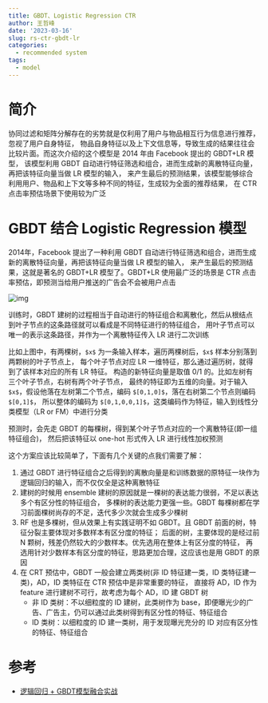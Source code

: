 ```yaml
---
title: GBDT、Logistic Regression CTR
author: 王哲峰
date: '2023-03-16'
slug: rs-ctr-gbdt-lr
categories:
  - recommended system
tags:
  - model
---
```


# 简介

协同过滤和矩阵分解存在的劣势就是仅利用了用户与物品相互行为信息进行推荐，忽视了用户自身特征，
物品自身特征以及上下文信息等，导致生成的结果往往会比较片面。而这次介绍的这个模型是 2014 年由 Facebook 提出的 GBDT+LR 模型，
该模型利用 GBDT 自动进行特征筛选和组合，进而生成新的离散特征向量，再把该特征向量当做 LR 模型的输入，
来产生最后的预测结果，该模型能够综合利用用户、物品和上下文等多种不同的特征，生成较为全面的推荐结果，
在 CTR 点击率预估场景下使用较为广泛

# GBDT 结合 Logistic Regression 模型

2014年，Facebook 提出了一种利用 GBDT 自动进行特征筛选和组合，进而生成新的离散特征向量，再把该特征向量当做 LR 模型的输入，
来产生最后的预测结果，这就是著名的 GBDT+LR 模型了。GBDT+LR 使用最广泛的场景是 CTR 点击率预估，即预测当给用户推送的广告会不会被用户点击

![img](images/)

训练时，GBDT 建树的过程相当于自动进行的特征组合和离散化，然后从根结点到叶子节点的这条路径就可以看成是不同特征进行的特征组合，
用叶子节点可以唯一的表示这条路径，并作为一个离散特征传入 LR 进行二次训练

比如上图中，有两棵树，`$x$` 为一条输入样本，遍历两棵树后，`$x$` 样本分别落到两颗树的叶子节点上，
每个叶子节点对应 LR 一维特征，那么通过遍历树，就得到了该样本对应的所有 LR 特征。
构造的新特征向量是取值 0/1 的。比如左树有三个叶子节点，右树有两个叶子节点，
最终的特征即为五维的向量。对于输入 `$x$`，假设他落在左树第二个节点，编码 `$[0,1,0]$`，落在右树第二个节点则编码 `$[0,1]$`，
所以整体的编码为 `$[0,1,0,0,1]$`，这类编码作为特征，输入到线性分类模型（LR or FM）中进行分类

预测时，会先走 GBDT 的每棵树，得到某个叶子节点对应的一个离散特征(即一组特征组合)，
然后把该特征以 one-hot 形式传入 LR 进行线性加权预测

这个方案应该比较简单了，下面有几个关键的点我们需要了解：

1. 通过 GBDT 进行特征组合之后得到的离散向量是和训练数据的原特征一块作为逻辑回归的输入，而不仅仅全是这种离散特征
2. 建树的时候用 ensemble 建树的原因就是一棵树的表达能力很弱，不足以表达多个有区分性的特征组合，
   多棵树的表达能力更强一些。GBDT 每棵树都在学习前面棵树尚存的不足，迭代多少次就会生成多少棵树
3. RF 也是多棵树，但从效果上有实践证明不如 GBDT。且 GBDT 前面的树，特征分裂主要体现对多数样本有区分度的特征；
   后面的树，主要体现的是经过前 N 颗树，残差仍然较大的少数样本。优先选用在整体上有区分度的特征，
   再选用针对少数样本有区分度的特征，思路更加合理，这应该也是用 GBDT 的原因
4. 在 CRT 预估中，GBDT 一般会建立两类树(非 ID 特征建一类，ID 类特征建一类)，AD，ID 类特征在 CTR 预估中是非常重要的特征，
   直接将 AD，ID 作为 feature 进行建树不可行，故考虑为每个 AD，ID 建 GBDT 树
    - 非 ID 类树：不以细粒度的 ID 建树，此类树作为 base，即便曝光少的广告、广告主，仍可以通过此类树得到有区分性的特征、特征组合
    - ID 类树：以细粒度的 ID 建一类树，用于发现曝光充分的 ID 对应有区分性的特征、特征组合

# 参考

* [逻辑回归 + GBDT模型融合实战](https://mp.weixin.qq.com/s/XP5z_BEeFr6oJp9VmVJRqQ)

